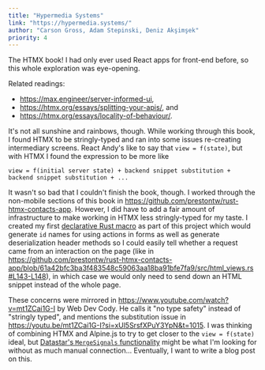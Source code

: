 ```yaml
---
title: "Hypermedia Systems"
link: "https://hypermedia.systems/"
author: "Carson Gross, Adam Stepinski, Deniz Akşimşek"
priority: 4
---
```


The HTMX book! I had only ever used React apps for front-end before, so this whole exploration was eye-opening.

Related readings:

- <https://max.engineer/server-informed-ui>,
- <https://htmx.org/essays/splitting-your-apis/>, and
- <https://htmx.org/essays/locality-of-behaviour/>.

It's not all sunshine and rainbows, though.
While working through this book, I found HTMX to be stringly-typed and ran into some issues re-creating intermediary screens.
React Andy's like to say that `view = f(state)`, but with HTMX I found the expression to be more like

```
view = f(initial server state) + backend snippet substitution + backend snippet substitution + ...
```

It wasn't so bad that I couldn't finish the book, though.
I worked through the non-mobile sections of this book in <https://github.com/prestontw/rust-htmx-contacts-app>.
However, I did have to add a fair amount of infrastructure to make working in HTMX less stringly-typed for my taste.
I created my first [declarative Rust macro](https://github.com/prestontw/rust-htmx-contacts-app/blob/61a42bfc3ba3f483548c59063aa18ba91bfe7fa9/src/hx_triggers.rs) as part of this project which would generate `id` names for using actions in forms
as well as generate deserialization header methods so I could easily tell whether a request came from an interaction on the page (like in  
<https://github.com/prestontw/rust-htmx-contacts-app/blob/61a42bfc3ba3f483548c59063aa18ba91bfe7fa9/src/html_views.rs#L143-L148>), in which case we would only need to send down an HTML snippet instead of the whole page.

These concerns were mirrored in <https://www.youtube.com/watch?v=mt1ZCai1G-I> by Web Dev Cody.
He calls it "no type safety" instead of "stringly typed", and mentions the substitution issue in <https://youtu.be/mt1ZCai1G-I?si=xUl5SrsfXPuY3YpN&t=1015>.
I was thinking of combining HTMX and Alpine.js to try to get closer to the `view = f(state)` ideal,
but [Datastar's `MergeSignals` functionality](https://data-star.dev/guide/getting_started#backend-setup) might be what I'm looking for without as much manual connection...
Eventually, I want to write a blog post on this.
